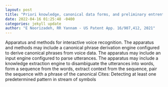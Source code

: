 ```yaml
--- 
layout: post 
title: "Priori knowledge, canonical data forms, and preliminary entrentropy reduction for ivr" 
date: 2022-04-16 01:25:48 -0400 
categories: jekyll update 
author: "E Noorizadeh, RR Yannam - US Patent App. 16/907,412, 2021" 
--- 
```

Apparatus and methods for interactive voice recognition. The apparatus and methods may include a canonical phrase derivation engine configured to derive canonical phrases from voice data. The apparatus may include an input engine configured to parse utterances. The apparatus may include a knowledge extraction engine to disambiguate the utterances into words, form a sequence from the words, extract context from the sequence, pair the sequence with a phrase of the canonical Cites: Detecting at least one predetermined pattern in stream of symbols